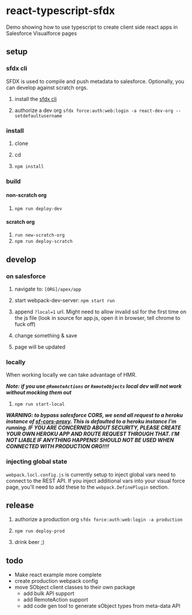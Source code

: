 # react-typescript-sfdx

Demo showing how to use typescript to create client side react apps in Salesforce Visualforce pages

## setup

### sfdx cli

SFDX is used to compile and push metadata to salesforce. Optionally, you can develop against scratch orgs.

1. install the [sfdx cli](https://developer.salesforce.com/tools/sfdxcli)

1. authorize a dev org `sfdx force:auth:web:login -a react-dev-org --setdefaultusername`

### install

1. clone

1. cd

1. `npm install`

### build

#### non-scratch org

1. `npm run deploy-dev`

#### scratch org

1. `run new-scratch-org`
1. `npm run deploy-scratch`

## develop

### on salesforce

1. navigate to: `[ORG]/apex/app`

1. start webpack-dev-server: `npm start run`

1. append `?local=1` url.  Might need to allow invalid ssl for the first time on the js file (look in source for app.js, open it in browser, tell chrome to fuck off)

1. change something & save

1. page will be updated

### locally

When working locally we can take advantage of HMR.

***Note: if you use `@RemoteActions` or `RemoteObjects` local dev will not work without mocking them out***

1. `npm run start-local`

***WARNING: to bypass salesforce CORS, we send all request to a heroku instance of [sf-cors-proxy](https://github.com/jamesward/sf-cors-proxy).  This is defaulted to a heroku instance I'm running.  IF YOU ARE CONCERNED ABOUT SECURITY, PLEASE CREATE YOUR OWN HEROKU APP AND ROUTE REQUEST THROUGH THAT.  I'M NOT LIABLE IF ANYTHING HAPPENS!  SHOULD NOT BE USED WHEN CONNECTED WITH PRODUCTION ORG!!!!***

### injecting global state

`webpack.locl.config.js` is currently setup to inject global vars need to connect to the REST API.  If you inject additional vars into your visual force page, you'll need to add these to the `webpack.DefinePlugin` section.

## release

1. authorize a production org `sfdx force:auth:web:login -a production`

1. `npm run deploy-prod`

1. drink beer ;)

## todo

- Make react example more complete
- create production webpack config
- move SObject client classes to their own package
  - add bulk API support
  - add RemoteAction support
  - add code gen tool to generate sObject types from meta-data API
